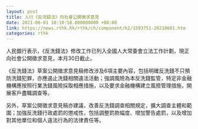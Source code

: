 ```yaml
---
layout: post
title: 人行《反洗錢法》向社會公開徵求意見
date: 2021-06-01 18:10:58.000000000 +08:00
link: https://news.rthk.hk/rthk/ch/component/k2/1593751-20210601.htm
categories: rthk
---
```


人民銀行表示，《反洗錢法》修改工作已列入全國人大常委會立法工作計劃，現正向社會公開徵求意見，本月30日截止。

《反洗錢法》草案公開徵求意見稿修改涉及6項主要內容，包括明確反洗錢不只預防洗錢犯罪，亦應遏止洗錢相關違法活動；強調風險為本反洗錢監管，特定非金融機構應按照行業洗錢風險採取相應措施，以及要求金融機構建立風險管理措施，開展客戶盡職調查等。

另外，草案公開徵求意見稿亦建議，改善反洗錢調查相關規定，擴大調查主體和範圍；加強反洗錢行政處罰的懲戒性，包括調整罰款幅度、增加警告處罰，以及增加對其他單位和個人違法行為的法律責任等。
